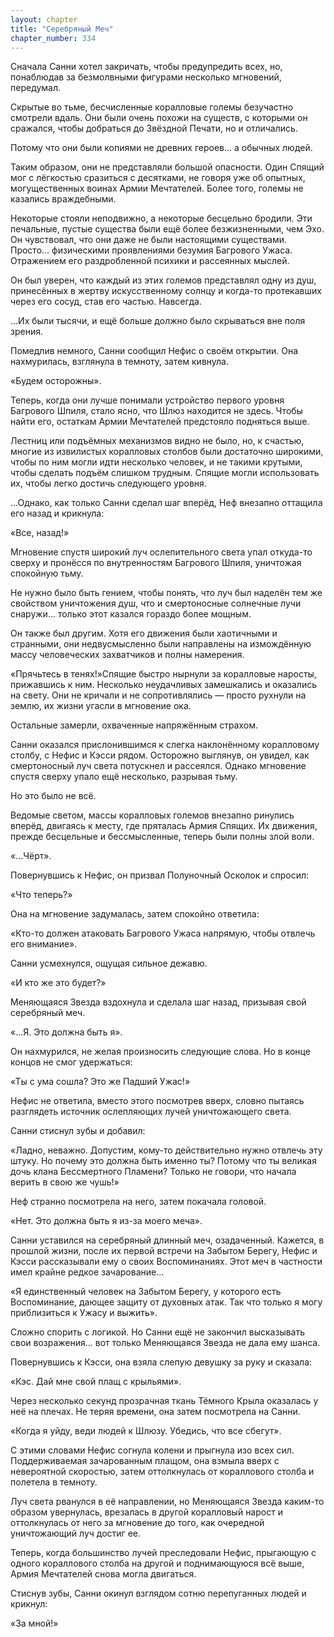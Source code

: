 ```yaml
---
layout: chapter
title: "Серебряный Меч"
chapter_number: 334
---
```


Сначала Санни хотел закричать, чтобы предупредить всех, но, понаблюдав за безмолвными фигурами несколько мгновений, передумал.

Скрытые во тьме, бесчисленные коралловые големы безучастно смотрели вдаль. Они были очень похожи на существ, с которыми он сражался, чтобы добраться до Звёздной Печати, но и отличались.

Потому что они были копиями не древних героев... а обычных людей.

Таким образом, они не представляли большой опасности. Один Спящий мог с лёгкостью сразиться с десятками, не говоря уже об опытных, могущественных воинах Армии Мечтателей. Более того, големы не казались враждебными.

Некоторые стояли неподвижно, а некоторые бесцельно бродили. Эти печальные, пустые существа были ещё более безжизненными, чем Эхо. Он чувствовал, что они даже не были настоящими существами. Просто... физическими проявлениями безумия Багрового Ужаса. Отражением его раздробленной психики и рассеянных мыслей.

Он был уверен, что каждый из этих големов представлял одну из душ, принесённых в жертву искусственному солнцу и когда-то протекавших через его сосуд, став его частью. Навсегда.

...Их были тысячи, и ещё больше должно было скрываться вне поля зрения.

Помедлив немного, Санни сообщил Нефис о своём открытии. Она нахмурилась, взглянула в темноту, затем кивнула.

«Будем осторожны».

Теперь, когда они лучше понимали устройство первого уровня Багрового Шпиля, стало ясно, что Шлюз находится не здесь. Чтобы найти его, остаткам Армии Мечтателей предстояло подняться выше.

Лестниц или подъёмных механизмов видно не было, но, к счастью, многие из извилистых коралловых столбов были достаточно широкими, чтобы по ним могли идти несколько человек, и не такими крутыми, чтобы сделать подъём слишком трудным. Спящие могли использовать их, чтобы легко достичь следующего уровня.

...Однако, как только Санни сделал шаг вперёд, Неф внезапно оттащила его назад и крикнула:

«Все, назад!»

Мгновение спустя широкий луч ослепительного света упал откуда-то сверху и пронёсся по внутренностям Багрового Шпиля, уничтожая спокойную тьму.

Не нужно было быть гением, чтобы понять, что луч был наделён тем же свойством уничтожения душ, что и смертоносные солнечные лучи снаружи... только этот казался гораздо более мощным.

Он также был другим. Хотя его движения были хаотичными и странными, они недвусмысленно были направлены на измождённую массу человеческих захватчиков и полны намерения.

«Прячьтесь в тенях!»Спящие быстро нырнули за коралловые наросты, прижавшись к ним. Несколько неудачливых замешкались и оказались на свету. Они не кричали и не сопротивлялись — просто рухнули на землю, их жизни угасли в мгновение ока.

Остальные замерли, охваченные напряжённым страхом.

Санни оказался прислонившимся к слегка наклонённому коралловому столбу, с Нефис и Кэсси рядом. Осторожно выглянув, он увидел, как смертоносный луч света потускнел и рассеялся. Однако мгновение спустя сверху упало ещё несколько, разрывая тьму.

Но это было не всё.

Ведомые светом, массы коралловых големов внезапно ринулись вперёд, двигаясь к месту, где пряталась Армия Спящих. Их движения, прежде бесцельные и бессмысленные, теперь были полны злой воли.

«...Чёрт».

Повернувшись к Нефис, он призвал Полуночный Осколок и спросил:

«Что теперь?»

Она на мгновение задумалась, затем спокойно ответила:

«Кто-то должен атаковать Багрового Ужаса напрямую, чтобы отвлечь его внимание».

Санни усмехнулся, ощущая сильное дежавю.

«И кто же это будет?»

Меняющаяся Звезда вздохнула и сделала шаг назад, призывая свой серебряный меч.

«...Я. Это должна быть я».

Он нахмурился, не желая произносить следующие слова. Но в конце концов не смог удержаться:

«Ты с ума сошла? Это же Падший Ужас!»

Нефис не ответила, вместо этого посмотрев вверх, словно пытаясь разглядеть источник ослепляющих лучей уничтожающего света.

Санни стиснул зубы и добавил:

«Ладно, неважно. Допустим, кому-то действительно нужно отвлечь эту штуку. Но почему это должна быть именно ты? Потому что ты великая дочь клана Бессмертного Пламени? Только не говори, что начала верить в свою же чушь!»

Неф странно посмотрела на него, затем покачала головой.

«Нет. Это должна быть я из-за моего меча».

Санни уставился на серебряный длинный меч, озадаченный. Кажется, в прошлой жизни, после их первой встречи на Забытом Берегу, Нефис и Кэсси рассказывали ему о своих Воспоминаниях. Этот меч в частности имел крайне редкое зачарование...

«Я единственный человек на Забытом Берегу, у которого есть Воспоминание, дающее защиту от духовных атак. Так что только я могу приблизиться к Ужасу и выжить».

Сложно спорить с логикой. Но Санни ещё не закончил высказывать свои возражения... вот только Меняющаяся Звезда не дала ему шанса.

Повернувшись к Кэсси, она взяла слепую девушку за руку и сказала:

«Кэс. Дай мне свой плащ с крыльями».

Через несколько секунд прозрачная ткань Тёмного Крыла оказалась у неё на плечах. Не теряя времени, она затем посмотрела на Санни.

«Когда я уйду, веди людей к Шлюзу. Убедись, что все сбегут».

С этими словами Нефис согнула колени и прыгнула изо всех сил. Поддерживаемая зачарованным плащом, она взмыла вверх с невероятной скоростью, затем оттолкнулась от кораллового столба и полетела в темноту.

Луч света рванулся в её направлении, но Меняющаяся Звезда каким-то образом увернулась, врезалась в другой коралловый нарост и оттолкнулась от него за мгновение до того, как очередной уничтожающий луч достиг ее.

Теперь, когда большинство лучей преследовали Нефис, прыгающую с одного кораллового столба на другой и поднимающуюся всё выше, Армия Мечтателей снова могла двигаться.

Стиснув зубы, Санни окинул взглядом сотню перепуганных людей и крикнул:

«За мной!»